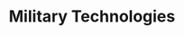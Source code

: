 ---
title: Military Technologies
description: Sandro Project 
background: "https://media.discordapp.net/attachments/914897555320619079/1036610176171638824/10.jpg?width=801&height=452"
logo: "https://media.discordapp.net/attachments/914897555320619079/1036610362562326579/kindpng_259742.png?width=452&height=452"
---